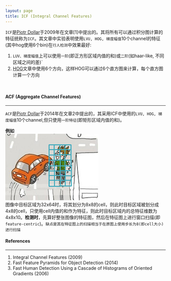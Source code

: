 ```yaml
---
layout: page
title: ICF (Integral Channel Features)
---
```

`ICF`是[Piotr Dollar](http://vision.ucsd.edu/~pdollar/research.html)于2009年在文章[1]中提出的。其将所有可以通过积分图计算的特征统称为`ICF`。其文章中实验表明使用`LVU, HOG, 梯度幅值`10个channel的特征(其中hog使用6个bin)在`行人检测`中效果最好:    

1. `LUV、梯度幅值`上可以使用`一阶`(即正方形区域内值的和)或`二阶`(如haar-like, 不同区域之间的差)`
2. [HOG](./hog.html)文章中使用6个方向，这样HOG可以通过6个直方图来计算，每个直方图计算一个方向    
<br />


#### __ACF (Aggregate Channel Features)__
---
`ACF`是[Piotr Dollar](http://vision.ucsd.edu/~pdollar/research.html)于2014年在文章2中提出的，其采用ICF中使用的`LVU, HOG, 梯度幅值`10个channel,但只使用`一阶特征`(即矩形区域内值的和)。    

__例如__    
![img](./img/acf_1.jpg)    
图像中目标区域为32x64时，将其划分为8x8的cell，则此时目标区域被划分成4x8的cell，只使用cell内值的和作为特征，则此时目标区域内的总特征维数为4x8x10。__检测时__，先算好整张图像的特征图，然后在特征图上进行窗口扫描(即`feature-centric`)。`缺点是其在特征图上的扫描相当于在原图上使用步长为8(即cell大小)进行扫描`

#### __References__
---
1. Integral Channel Features (2009)    
2. Fast Feature Pyramids for Object Detection (2014)
3. Fast Human Detection Using a Cascade of Histograms of Oriented Gradients (2006)
